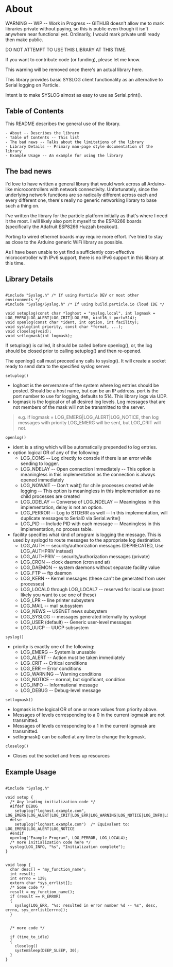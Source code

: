 About
===

WARNING -- WIP -- Work in Progress -- GITHUB doesn't allow me to mark libraries private without paying, so this
is public even though it isn't anywhere near functional yet. Ordinarily, I would mark private until ready then
make public.

DO NOT ATTEMPT TO USE THIS LIBRARY AT THIS TIME.

If you want to contribute code (or funding), please let me know.

This warning will be removed once there's an actual library here.

This library provides basic SYSLOG client functionality as an alternative to Serial logging on Particle.

Intent is to make SYSLOG almost as easy to use as Serial.print().

## Table of Contents

This README describes the general use of the library.

	- About -- Describes the library
	- Table of Contents -- This list
	- The bad news -- Talks about the limitations of the library
	- Library Details -- Primary man-page style documentation of the library
	- Example Usage -- An example for using the library

## The bad news

I'd love to have written a general library that would work across all Arduino-like microcontrollers with network connectivity.
Unfortunately, since the underlying network functions are so radically different across each and every different one, there's
really no generic networking library to base such a thing on.

I've written the library for the particle platform initially as that's where I need it the most. I will likely also port it
myself to the ESP8266 boards (specifically the Adafruit ESP8266 Huzzah breakout).

Porting to wired ethernet boards may require more effort. I've tried to stay as close to the Arduino generic WiFi library as possible.

As I have been unable to yet find a sufficiently cost-effective microcontroller with IPv6 support, there is no IPv6 support in this library
at this time.

## Library Details

```

#include "Syslog.h" /* If using Particle DEV or most other environments */
#include "Syslog/Syslog.h" /* If using build.particle.io Cloud IDE */

void setuplog(const char *loghost = "syslog.local", int logmask = LOG_EMERG|LOG_ALERT|LOG_CRIT|LOG_ERR, uint16_t port=514);
void openlog(const char *ident, int option, int facility);
void syslog(int priority, const char *format, ...);
void closelog(void);
void setlogmask(int logmask);

```

If setuplog() is called, it should be called before openlog(), or, the log should be closed prior to calling setuplog() and then re-opened.

The openlog() call must preceed any calls to syslog().
It will create a socket ready to send data to the specified syslog server.

`setuplog()`
* loghost is the servername of the system where log entries should be posted. Should be a host name, but can be an IP address.
port is the port number to use for logging, defaults to 514. This library logs via UDP.
* logmask is the logical or of all desired log levels. Log messages that are not members of the mask will not be transmitted to the server.
> e.g. if logmask = LOG_EMERG|LOG_ALERT|LOG_NOTICE, then log messages with priority LOG_EMERG will be sent, but LOG_CRIT will not.

`openlog()`
* ident is a sting which will be automatically prepended to log entries.
* option logical OR of any of the following:
  - LOG_CONS -- Log directly to console if there is an error while sending to logger.
  - LOG_NDELAY -- Open connection Immediately -- This option is meaningless in this implementation as the connection is always opened immediately
  - LOG_NOWAIT -- Don't wait() for chile processes created while logging -- This option is meaningless in this implementation as no child processes are created
  - LOG_ODELAY -- Converse of LOG_NDELAY -- Meaningless in this implementation, delay is not an option.
  - LOG_PERROR -- Log to STDERR as well -- In this implementation, will duplicate messages to Serial0 via Serial.write()
  - LOG_PID -- Include PID with each message -- Meaningless in this implementation, no process table.
* facility specifies what kind of program is logging the message. This is used by syslogd to route messages to the appropriate log destination.
  - LOG_AUTH -- security/authorization messages (DEPRECATED, Use LOG_AUTHPRIV instead)
  - LOG_AUTHPRIV -- security/authorization messages (private)
  - LOG_CRON -- clock daemon (cron and at)
  - LOG_DAEMON -- system daemons without separate facility value
  - LOG_FTP -- ftp daemon
  - LOG_KERN -- Kernel messages (these can't be generated from user processes)
  - LOG_LOCAL0 through LOG_LOCAL7 -- reserved for local use (most likely you want to use one of these)
  - LOG_LPR -- line printer subsystem
  - LOG_MAIL -- mail subsystem
  - LOG_NEWS -- USENET news subsystem
  - LOG_SYSLOG -- messages generated internally by syslogd
  - LOG_USER (default) -- Generic user-level messages
  - LOG_UUCP -- UUCP subsystem

`syslog()`
* priority is exactly one of the following:
  - LOG_EMERG -- System is unusable
  - LOG_ALERT -- Action must be taken immediately
  - LOG_CRIT -- Critical conditions
  - LOG_ERR -- Error conditions
  - LOG_WARNING -- Warning conditions
  - LOG_NOTICE -- normal, but significant, condition
  - LOG_INFO -- Informational message
  - LOG_DEBUG -- Debug-level message

`setlogmask()`
* logmask is the logical OR of one or more values from priority above.
* Messages of levels corresponding to a 0 in the current logmask are not transmitted.
* Messages of levels corresponding to a 1 in the current logmask are transmitted.
* setlogmask() can be called at any time to change the logmask.


`closelog()`
* Closes out the socket and frees up resources


## Example Usage

```

#include "Syslog.h"

void setup {
  /* Any leading initialization code */
  #ifdef DEBUG
    setuplog("loghost.example.com", LOG_EMERG|LOG_ALERT|LOG_CRIT|LOG_ERR|LOG_WARNING|LOG_NOTICE|LOG_INFO|LOG_DEBUG)
  #else
    setuplog("loghost.example.com")  /* Equivalent to: LOG_EMERG|LOG_ALERT|LOG_NOTICE
  #endif
  openlog("Example Program", LOG_PERROR, LOG_LOCAL4);
  /* more initialization code here */
  syslog(LOG_INFO, "%s", "Initialization complete");
}


void loop {
  char desc[] = "my_function_name";
  int result;
  int errno = 129;
  extern char *sys_errlist[];
  /* Some code */
  result = my_function_name();
  if (result == R_ERROR)
  {
    syslog(LOG_ERR, "%s: resulted in error number %d -- %s", desc, errno, sys_errlist[errno]);
  }


  /* more code */

  if (time_to_idle)
  {
    closelog()
    systemSleep(DEEP_SLEEP, 30);
  }
}


```

